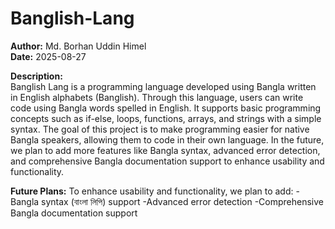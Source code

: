 # Banglish-Lang

**Author:** Md. Borhan Uddin Himel  
**Date:** 2025-08-27  

**Description:**  
Banglish Lang is a programming language developed using Bangla written in English alphabets (Banglish). Through this language, users can write code using Bangla words spelled in English. It supports basic programming concepts such as if-else, loops, functions, arrays, and strings with a simple syntax. The goal of this project is to make programming easier for native Bangla speakers, allowing them to code in their own language. In the future, we plan to add more features like Bangla syntax, advanced error detection, and comprehensive Bangla documentation support to enhance usability and functionality.

**Future Plans:**
    To enhance usability and functionality, we plan to add:
    -Bangla syntax (বাংলা লিপি) support
    -Advanced error detection
    -Comprehensive Bangla documentation support

